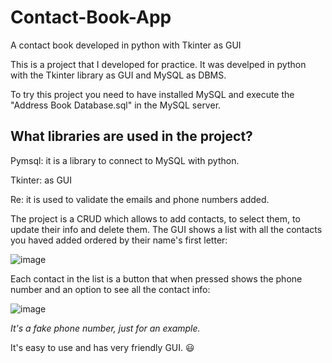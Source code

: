 # Contact-Book-App
A contact book developed in python with Tkinter as GUI

This is a project that I developed for practice. It was develped in python with the Tkinter library as GUI and MySQL as DBMS. 

To try this project you need to have installed MySQL and execute the "Address Book Database.sql" in the MySQL server.

## What libraries are used in the project?

Pymsql: it is a library to connect to MySQL with python.

Tkinter: as GUI

Re: it is used to validate the emails and phone numbers added.

The project is a CRUD which allows to add contacts, to select them, to update their info and delete them. The GUI shows a list with all the contacts you haved added ordered by their name's first letter:

![image](https://user-images.githubusercontent.com/77745940/129458815-83d87172-e6cf-4a3a-99a2-21a94f3ab2ae.png)

Each contact in the list is a button that when pressed shows the phone number and an option to see all the contact info:

![image](https://user-images.githubusercontent.com/77745940/129458887-9aff2412-1392-41cd-a8fa-954bc2c8cbf9.png)

*It's a fake phone number, just for an example.*

It's easy to use and has very friendly GUI. :smiley:
